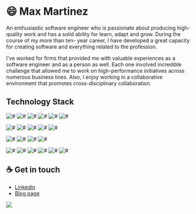 # :smile: Max Martinez

An enthusiastic software engineer who is passionate about producing high-quality work and has a solid ability for learn, adapt and grow. During the course of my more than ten- year career, I have developed a great capacity for creating software and everything related to the profession.

I've worked for firms that provided me with valuable experiences as a software engineer and as a person as well. Each one involved incredible challenge that allowed me to work on high-performance initiatives across numerous business lines. Also, I enjoy working in a collaborative environment that promotes cross-disciplinary collaboration.

## Technology Stack
![#](https://img.shields.io/static/v1?label=-&message=NodeJS&color=brightgreen)
![#](https://img.shields.io/static/v1?label=-&message=Deno&color=brightgreen)
![#](https://img.shields.io/static/v1?label=-&message=Java&color=brightgreen)
![#](https://img.shields.io/static/v1?label=-&message=Javascript&color=brightgreen)
![#](https://img.shields.io/static/v1?label=-&message=Typescript&color=brightgreen)
![#](https://img.shields.io/static/v1?label=-&message=Swift&color=brightgreen)

![#](https://img.shields.io/static/v1?label=-&message=HTML&color=yellow)
![#](https://img.shields.io/static/v1?label=-&message=CSS&color=yellow)
![#](https://img.shields.io/static/v1?label=-&message=React&color=yellow)
![#](https://img.shields.io/static/v1?label=-&message=ReactQuery&color=yellow)
![#](https://img.shields.io/static/v1?label=-&message=Angular&color=yellow)

![#](https://img.shields.io/static/v1?label=-&message=Nestjs&color=important)
![#](https://img.shields.io/static/v1?label=-&message=Express&color=important)
![#](https://img.shields.io/static/v1?label=-&message=SpringBoot&color=important)
![#](https://img.shields.io/static/v1?label=-&message=Playwright&color=important)

![#](https://img.shields.io/static/v1?label=-&message=Docker&color=blue)
![#](https://img.shields.io/static/v1?label=-&message=GitLabCI/CD&color=blue)
![#](https://img.shields.io/static/v1?label=-&message=Jenkins&color=blue)
![#](https://img.shields.io/static/v1?label=-&message=GitHubWorkflow&color=blue)
![#](https://img.shields.io/static/v1?label=-&message=LambdaFunction&color=blue)
![#](https://img.shields.io/static/v1?label=-&message=AzurePipelines&color=blue)



## :coffee: Get in touch
* [Linkedin](https://www.linkedin.com/in/maxmartinezc/)
* [Blog page](https://maxmartinez.dev)




![](https://komarev.com/ghpvc/?username=maxmartinezc&color=green)
